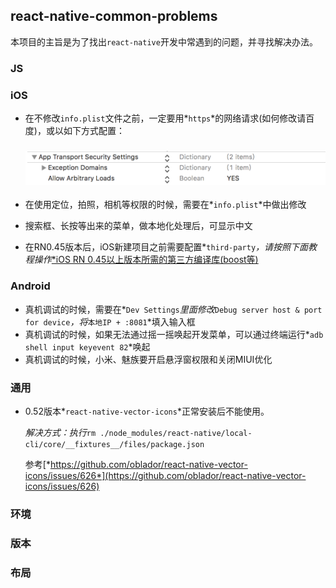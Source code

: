 ## react-native-common-problems

本项目的主旨是为了找出`react-native`开发中常遇到的问题，并寻找解决办法。

### JS

### iOS

- 在不修改`info.plist`文件之前，一定要用*`https`*的网络请求(如何修改请百度)，或以如下方式配置：

  ### ![iOS_Plist_Http](https://github.com/mah93/react-native-common-problems/blob/master/image/iOS_Plist_Http.png)

- 在使用定位，拍照，相机等权限的时候，需要在*`info.plist`*中做出修改
- 搜索框、长按等出来的菜单，做本地化处理后，可显示中文
- 在RN0.45版本后，iOS新建项目之前需要配置*`third-party`*，请按照下面教程操作*[*iOS RN 0.45以上版本所需的第三方编译库(boost等)](https://reactnative.cn/post/4301)

### Android

- 真机调试的时候，需要在*`Dev Settings`*里面修改*`Debug server host & port for device`*，将*`本地IP + :8081`*填入输入框
- 真机调试的时候，如果无法通过摇一摇唤起开发菜单，可以通过终端运行*`adb shell input keyevent 82`*唤起
- 真机调试的时候，小米、魅族要开启悬浮窗权限和关闭MIUI优化

### 通用

- 0.52版本*`react-native-vector-icons`*正常安装后不能使用。

  *解决方式：执行*`rm ./node_modules/react-native/local-cli/core/__fixtures__/files/package.json`

  参考[*https://github.com/oblador/react-native-vector-icons/issues/626*](https://github.com/oblador/react-native-vector-icons/issues/626)

### 环境

### 版本

### 布局
